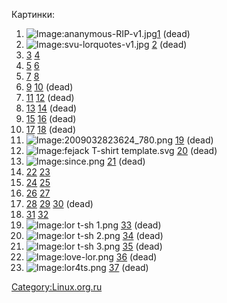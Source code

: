 Картинки:

1.  ![Image:ananymous-RIP-v1.jpg](ananymous-RIP-v1.jpg
    "Image:ananymous-RIP-v1.jpg")[1](http://www.linux.org.ru/jump-message.jsp?msgid=3583232&cid=3583512)
    (dead)
2.  ![Image:svu-lorquotes-v1.jpg](svu-lorquotes-v1.jpg
    "Image:svu-lorquotes-v1.jpg")
    [2](http://www.linux.org.ru/jump-message.jsp?msgid=3583232&cid=3583520)
    (dead)
3.  [3](http://img209.imageshack.us/img209/7871/70958970.png)
    [4](http://www.linux.org.ru/forum/linux-org-ru/3583232?cid=3584402)
4.  [5](http://shesha.ru/stuff/design/lor-t-shirts/01a.png)
    [6](http://www.linux.org.ru/jump-message.jsp?msgid=3583232&cid=3586901)
5.  [7](http://shesha.ru/stuff/design/lor-t-shirts/01c.png)
    [8](http://www.linux.org.ru/jump-message.jsp?msgid=3583232&cid=3586901)
6.  [9](http://bayimg.com/image/kaocaaabj.jpg)
    [10](http://www.linux.org.ru/jump-message.jsp?msgid=3583232&cid=3588749)
    (dead)
7.  [11](http://pmironov.ru/lor/futbolki/faq_jackill_finish.png)
    [12](http://www.linux.org.ru/jump-message.jsp?msgid=3583232&cid=3591711)
    (dead)
8.  [13](http://pmironov.ru/lor/futbolki/locale_finish.png)
    [14](http://www.linux.org.ru/jump-message.jsp?msgid=3583232&cid=3591711)
    (dead)
9.  [15](http://pmironov.ru/lor/futbolki/root_finish.png)
    [16](http://www.linux.org.ru/jump-message.jsp?msgid=3583232&cid=3591711)
    (dead)
10. [17](http://pmironov.ru/lor/futbolki/shaman_1_finish.png)
    [18](http://www.linux.org.ru/jump-message.jsp?msgid=3583232&cid=3591711)
    (dead)
11. ![Image:2009032823624_780.png](2009032823624_780.png
    "Image:2009032823624_780.png")
    [19](http://www.linux.org.ru/jump-message.jsp?msgid=3583232&cid=3591919)
    (dead)
12. ![Image:fejack T-shirt template.svg](fejack_T-shirt_template.svg
    "Image:fejack T-shirt template.svg")
    [20](http://www.linux.org.ru/jump-message.jsp?msgid=3583232&cid=3591930)
    (dead)
13. ![Image:since.png](since.png "Image:since.png")
    [21](http://www.linux.org.ru/jump-message.jsp?msgid=3583232&cid=3591938)
    (dead)
14. [22](http://shesha.ru/stuff/design/lor-t-shirts/01a-grey.png)
    [23](http://www.linux.org.ru/jump-message.jsp?msgid=3583232&cid=3591943)
15. [24](http://img16.imageshack.us/img16/5088/63965769.png)
    [25](http://www.linux.org.ru/jump-message.jsp?msgid=3583232&cid=3592054)
16. [26](http://xmages.net/out.php/i160870_2.png)
    [27](http://www.linux.org.ru/jump-message.jsp?msgid=3583232&cid=3592138)
17. [28](http://www.petaimg.com/u29/489frontend.png)
    [29](http://www.petaimg.com/u279/990back.png)
    [30](http://www.linux.org.ru/jump-message.jsp?msgid=3583232&cid=3592779)
    (dead)
18. [31](http://shesha.ru/stuff/design/lor-t-shirts/02.png)
    [32](http://www.linux.org.ru/jump-message.jsp?msgid=3583232&cid=3593981)
19. ![Image:lor t-sh 1.png](lor_t-sh_1.png "Image:lor t-sh 1.png")
    [33](http://www.linux.org.ru/jump-message.jsp?msgid=3583232&cid=3594626)
    (dead)
20. ![Image:lor t-sh 2.png](lor_t-sh_2.png "Image:lor t-sh 2.png")
    [34](http://www.linux.org.ru/jump-message.jsp?msgid=3583232&cid=3594626)
    (dead)
21. ![Image:lor t-sh 3.png](lor_t-sh_3.png "Image:lor t-sh 3.png")
    [35](http://www.linux.org.ru/jump-message.jsp?msgid=3583232&cid=3594626)
    (dead)
22. ![Image:love-lor.png](love-lor.png "Image:love-lor.png")
    [36](http://www.linux.org.ru/jump-message.jsp?msgid=3583232&cid=3596382)
    (dead)
23. ![Image:lor4ts.png](lor4ts.png "Image:lor4ts.png")
    [37](http://www.linux.org.ru/jump-message.jsp?msgid=3583232&cid=3631825)
    (dead)

[Category:Linux.org.ru](Category:Linux.org.ru)